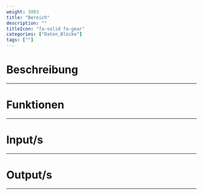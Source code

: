 ```yaml
---
weight: 3003
title: "Bereich"
description: ""
titleIcon: "fa-solid fa-gear"
categories: ["Daten_Blöcke"]
tags: [""]
---
```



# Beschreibung
---

# Funktionen
---

# Input/s
---

# Output/s
---
